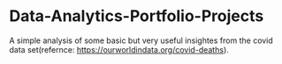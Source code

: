 # Data-Analytics-Portfolio-Projects
A simple analysis of some basic but very useful insightes from the covid data set(refernce: https://ourworldindata.org/covid-deaths).
